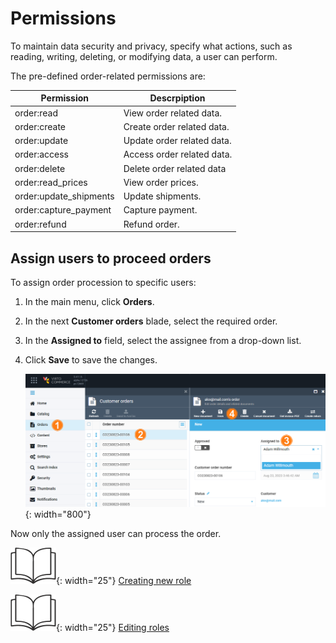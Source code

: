 # Permissions

To maintain data security and privacy, specify what actions, such as reading, writing, deleting, or modifying data, a user can perform.

The pre-defined order-related permissions are:

| Permission               	| Descrpiption               	|
|------------------------	|----------------------------	|
| order:read             	| View order related data.   	|
| order:create           	| Create order related data. 	|
| order:update           	| Update order related data. 	|
| order:access           	| Access order related data. 	|
| order:delete           	| Delete order related data  	|
| order:read_prices      	| View order prices.         	|
| order:update_shipments 	| Update shipments.          	|
| order:capture_payment  	| Capture payment.           	|
| order:refund           	| Refund order.              	|

## Assign users to proceed orders

To assign order procession to specific users: 

1. In the main menu, click **Orders**.
1. In the next **Customer orders** blade, select the required order.
1. In the **Assigned to** field, select the assignee from a drop-down list.
1. Click **Save** to save the changes.

    ![Assigning orders](media/assignees-path.png){: width="800"}

Now only the assigned user can process the order.

![Readmore](media/readmore.png){: width="25"} [Creating new role](https://docs.virtocommerce.org/new/user-guide/security/roles-and-permissions/#creating-new-role) 

![Readmore](media/readmore.png){: width="25"} [Editing roles](https://docs.virtocommerce.org/new/user-guide/security/roles-and-permissions/#editing-roles)